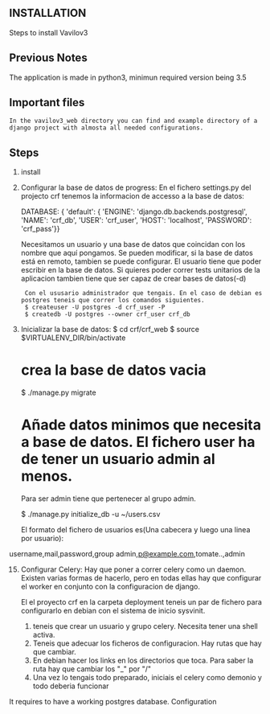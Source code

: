 
INSTALLATION
------------

Steps to install  Vavilov3

Previous Notes
-------------
The application is made in python3, minimun required version being 3.5

  
Important files
--------------------
    In the vavilov3_web directory you can find and example directory of a django project with almosta all needed configurations.

Steps
--------------

1) install
7) Configurar la base de datos de progress:
    En el fichero settings.py del projecto crf tenemos la informacion de accesso a la base de datos:

    DATABASE: {
        'default': {
                'ENGINE': 'django.db.backends.postgresql',
                'NAME': 'crf_db',
                'USER': 'crf_user',
                'HOST': 'localhost',
                'PASSWORD': 'crf_pass'}}

    Necesitamos un usuario y una base de datos  que coincidan con los nombre que aquí pongamos. 
    Se pueden modificar, si la base de datos está en remoto, tambien se puede configurar. 
    El usuario tiene que poder escribir en la base de datos. 
    Si quieres poder correr tests unitarios de la aplicacion tambien tiene que ser capaz de crear bases de datos(-d)
        
        Con el ususario administrador que tengais. En el caso de debian es postgres teneis que correr los comandos siguientes.
        $ createuser -U postgres -d crf_user -P
        $ createdb -U postgres --owner crf_user crf_db


10) Inicializar la base de datos:
    $ cd crf/crf_web
    $ source $VIRTUALENV_DIR/bin/activate

    # crea la base de datos vacia
    $ ./manage.py migrate
 
    # Añade datos minimos que necesita a base de datos. El fichero user ha de tener un usuario admin al menos.
    Para ser admin tiene que pertenecer al grupo admin. 
    
    $ ./manage.py initialize_db -u ~/users.csv
    
    El formato del fichero de usuarios es(Una cabecera y luego una linea por usuario):

username,mail,password,group
admin,p@example.com,tomate..,admin


15) Configurar Celery:
    Hay que poner a correr celery como un daemon. Existen varias formas de hacerlo, pero en todas ellas hay que configurar el worker en conjunto con la configuracion de django.
    
    El el proyecto crf en la carpeta deployment teneis un par de fichero para configurarlo en debian con el sistema de inicio sysvinit.
    
    1) teneis que crear un usuario y grupo celery. Necesita tener una shell activa.
    2) Teneis que adecuar los ficheros de configuracion. Hay rutas que hay que cambiar.
    3) En debian hacer los links en los directorios que toca. Para saber la ruta hay que cambiar los "_" por "/"
    4) Una vez lo tengais todo preparado, iniciais el celery como demonio y todo deberia funcionar 

It requires to have a working postgres database. Configuration
